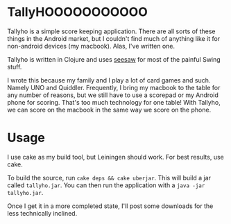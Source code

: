# TallyHOOOOOOOOOOO

Tallyho is a simple score keeping application. There are all sorts of these things in the Android market, but I couldn't find much of anything like it for non-android devices (my macbook). Alas, I've written one.

Tallyho is written in Clojure and uses [seesaw](http://github.com/daveray/seesaw) for most of the painful Swing stuff.

I wrote this because my family and I play a lot of card games and such. Namely UNO and Quiddler. Frequently, I bring my macbook to the table for any number of reasons, but we still have to use a scorepad or my Android phone for scoring. That's too much technology for one table! With Tallyho, we can score on the macbook in the same way we score on the phone.

# Usage

I use cake as my build tool, but Leiningen should work. For best results, use cake.

To build the source, run `cake deps && cake uberjar`. This will build a jar called `tallyho.jar`. You can then run the application with a `java -jar tallyho.jar`.

Once I get it in a more completed state, I'll post some downloads for the less technically inclined.
